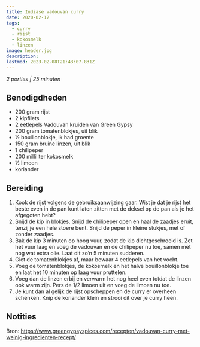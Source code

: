```yaml
---
title: Indiase vadouvan curry
date: 2020-02-12
tags:
  - curry
  - rijst
  - kokosmelk
  - linzen
image: header.jpg
description: 
lastmod: 2023-02-08T21:43:07.831Z
---
```


_2 porties | 25 minuten_

## Benodigdheden

-   200 gram  rijst 
-   2  kipfilets 
-   2  eetlepels Vadouvan kruiden van Green Gypsy 
-   200 gram  tomatenblokjes, uit blik 
-   ½  bouillonblokje, ik had groente 
-   150 gram  bruine linzen, uit blik 
-   1  chilipeper 
-   200 milliliter kokosmelk 
-   ½  limoen 
-   koriander 

## Bereiding

1.  Kook de rijst volgens de gebruiksaanwijzing gaar. Wist je dat je rijst het beste even in de pan kunt laten zitten met de deksel op de pan als je het afgegoten hebt? 
2.  Snijd de kip in blokjes. Snijd de chilipeper open en haal de zaadjes eruit, tenzij je een hele stoere bent. Snijd de peper in kleine stukjes, met of zonder zaadjes. 
3.  Bak de kip 3 minuten op hoog vuur, zodat de kip dichtgeschroeid is. Zet het vuur laag en voeg de vadouvan en de chilipeper nu toe, samen met nog wat extra olie. Laat dit zo’n 5 minuten sudderen. 
4.  Giet de tomatenblokjes af, maar bewaar 4 eetlepels van het vocht. 
5.  Voeg de tomatenblokjes, de kokosmelk en het halve bouillonblokje toe en laat het 10 minuten op laag vuur pruttelen. 
6.  Voeg dan de linzen erbij en verwarm het nog heel even totdat de linzen ook warm zijn. Pers de 1/2 limoen uit en voeg de limoen nu toe. 
7.  Je kunt dan al gelijk de rijst opscheppen en de curry er overheen schenken. Knip de koriander klein en strooi dit over je curry heen. 

## Notities
Bron: https://www.greengypsyspices.com/recepten/vadouvan-curry-met-weinig-ingredienten-recept/
